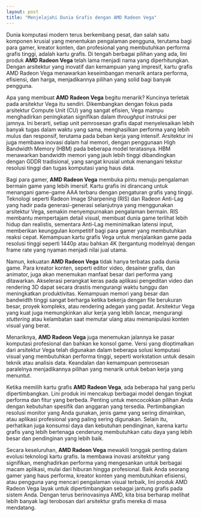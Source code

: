 ```yaml
---
layout: post
title: "Menjelajahi Dunia Grafis dengan AMD Radeon Vega"
---
```


Dunia komputasi modern terus berkembang pesat, dan salah satu komponen krusial yang menentukan pengalaman pengguna, terutama bagi para gamer, kreator konten, dan profesional yang membutuhkan performa grafis tinggi, adalah kartu grafis. Di tengah berbagai pilihan yang ada, lini produk **AMD Radeon Vega** telah lama menjadi nama yang diperhitungkan. Dengan arsitektur yang inovatif dan kemampuan yang impresif, kartu grafis AMD Radeon Vega menawarkan keseimbangan menarik antara performa, efisiensi, dan harga, menjadikannya pilihan yang solid bagi banyak pengguna.

Apa yang membuat **AMD Radeon Vega** begitu menarik? Kuncinya terletak pada arsitektur Vega itu sendiri. Dikembangkan dengan fokus pada arsitektur Compute Unit (CU) yang sangat efisien, Vega mampu menghadirkan peningkatan signifikan dalam *throughput* instruksi per jamnya. Ini berarti, setiap unit pemrosesan grafis dapat menyelesaikan lebih banyak tugas dalam waktu yang sama, menghasilkan performa yang lebih mulus dan responsif, terutama pada beban kerja yang intensif. Arsitektur ini juga membawa inovasi dalam hal memori, dengan penggunaan High Bandwidth Memory (HBM) pada beberapa model teratasnya. HBM menawarkan bandwidth memori yang jauh lebih tinggi dibandingkan dengan GDDR tradisional, yang sangat krusial untuk menangani tekstur resolusi tinggi dan tugas komputasi yang haus data.

Bagi para gamer, **AMD Radeon Vega** membuka pintu menuju pengalaman bermain game yang lebih imersif. Kartu grafis ini dirancang untuk menangani game-game AAA terbaru dengan pengaturan grafis yang tinggi. Teknologi seperti Radeon Image Sharpening (RIS) dan Radeon Anti-Lag yang hadir pada generasi-generasi selanjutnya yang menggunakan arsitektur Vega, semakin menyempurnakan pengalaman bermain. RIS membantu mempertajam detail visual, membuat dunia game terlihat lebih hidup dan realistis, sementara Anti-Lag meminimalkan latensi input, memberikan keunggulan kompetitif bagi para gamer yang membutuhkan reaksi cepat. Kemampuan kartu grafis Vega untuk menjalankan game pada resolusi tinggi seperti 1440p atau bahkan 4K (tergantung modelnya) dengan frame rate yang nyaman menjadi nilai jual utama.

Namun, kekuatan **AMD Radeon Vega** tidak hanya terbatas pada dunia game. Para kreator konten, seperti editor video, desainer grafis, dan animator, juga akan menemukan manfaat besar dari performa yang ditawarkan. Akselerasi perangkat keras pada aplikasi pengeditan video dan rendering 3D dapat secara drastis mengurangi waktu tunggu dan meningkatkan produktivitas. Kemampuan memori yang besar dan bandwidth tinggi sangat berharga ketika bekerja dengan file berukuran besar, proyek kompleks, atau rendering adegan yang padat. Arsitektur Vega yang kuat juga memungkinkan alur kerja yang lebih lancar, mengurangi *stuttering* atau kelambatan saat memutar ulang atau memanipulasi konten visual yang berat.

Menariknya, **AMD Radeon Vega** juga menemukan jalannya ke pasar komputasi profesional dan bahkan ke konsol game. Versi yang dioptimalkan dari arsitektur Vega telah digunakan dalam beberapa solusi komputasi visual yang membutuhkan performa tinggi, seperti workstation untuk desain teknik atau analisis data. Keandalan dan kemampuan pemrosesan paralelnya menjadikannya pilihan yang menarik untuk beban kerja yang menuntut.

Ketika memilih kartu grafis **AMD Radeon Vega**, ada beberapa hal yang perlu dipertimbangkan. Lini produk ini mencakup berbagai model dengan tingkat performa dan fitur yang berbeda. Penting untuk mencocokkan pilihan Anda dengan kebutuhan spesifik dan anggaran yang tersedia. Pertimbangkan resolusi monitor yang Anda gunakan, jenis game yang sering dimainkan, atau aplikasi profesional yang paling sering digunakan. Selain itu, perhatikan juga konsumsi daya dan kebutuhan pendinginan, karena kartu grafis yang lebih bertenaga cenderung membutuhkan catu daya yang lebih besar dan pendinginan yang lebih baik.

Secara keseluruhan, **AMD Radeon Vega** mewakili tonggak penting dalam evolusi teknologi kartu grafis. Ia membawa inovasi arsitektur yang signifikan, menghadirkan performa yang mengesankan untuk berbagai macam aplikasi, mulai dari hiburan hingga profesional. Baik Anda seorang gamer yang haus performa, kreator konten yang membutuhkan efisiensi, atau pengguna yang mencari pengalaman visual terbaik, lini produk AMD Radeon Vega layak untuk dipertimbangkan sebagai jantung grafis pada sistem Anda. Dengan terus berinovasinya AMD, kita bisa berharap melihat lebih banyak lagi terobosan dari arsitektur grafis mereka di masa mendatang.

